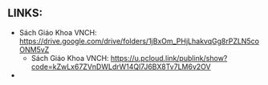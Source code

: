 
## LINKS:
* Sách Giáo Khoa VNCH: <https://drive.google.com/drive/folders/1jBxOm_PHjLhakvqGg8rPZLN5coONM5vZ>
  * Sách Giáo Khoa VNCH: https://u.pcloud.link/publink/show?code=kZwLx67ZVnDWLdrW14Ql7J6BX8Tv7LM6v2OV
* 


